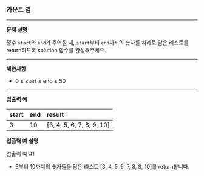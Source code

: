 ### 카운트 업

---

**문제 설명**

정수 ```start```와 ```end```가 주어질 때, ```start```부터 ```end```까지의 숫자를 차례로 담은 리스트를 return하도록 solution 함수를 완성해주세요.

---

**제한사항**

- 0 ≤ start ≤ end ≤ 50

---

**입출력 예**

| start | end | result                    |
|:------|:----|:--------------------------|
| 3     | 10  | [3, 4, 5, 6, 7, 8, 9, 10] |

**입출력 예 설명**

입출력 예 #1

- 3부터 10까지의 숫자들을 담은 리스트 [3, 4, 5, 6, 7, 8, 9, 10]를 return합니다.